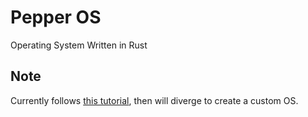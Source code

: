 # Pepper OS
Operating System Written in Rust

## Note
Currently follows [this tutorial](https://os.phil-opp.com/), then will diverge to create a custom OS.
